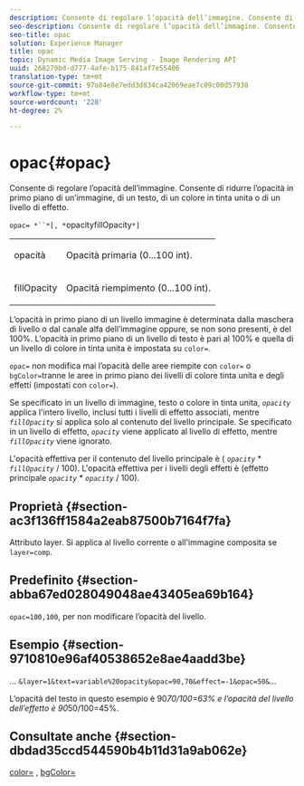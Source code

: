 ```yaml
---
description: Consente di regolare l’opacità dell’immagine. Consente di ridurre l’opacità in primo piano di un’immagine, di un testo, di un colore in tinta unita o di un livello di effetto.
seo-description: Consente di regolare l’opacità dell’immagine. Consente di ridurre l’opacità in primo piano di un’immagine, di un testo, di un colore in tinta unita o di un livello di effetto.
seo-title: opac
solution: Experience Manager
title: opac
topic: Dynamic Media Image Serving - Image Rendering API
uuid: 268279bd-d777-4afe-b175-841af7e55406
translation-type: tm+mt
source-git-commit: 97a84e8e7edd3d834ca42069eae7c09c00d57938
workflow-type: tm+mt
source-wordcount: '228'
ht-degree: 2%

---
```



# opac{#opac}

Consente di regolare l’opacità dell’immagine. Consente di ridurre l’opacità in primo piano di un’immagine, di un testo, di un colore in tinta unita o di un livello di effetto.

`opac= *``*[, *`opacityfillOpacity`*]`

<table id="simpletable_DA4B5D86C496480886FADB284AD6047F"> 
 <tr class="strow"> 
  <td class="stentry"> <p><span class="varname"> opacità</span> </p> </td> 
  <td class="stentry"> <p>Opacità primaria (0...100 int). </p></td> 
 </tr> 
 <tr class="strow"> 
  <td class="stentry"> <p><span class="varname"> fillOpacity</span> </p></td> 
  <td class="stentry"> <p>Opacità riempimento (0...100 int). </p></td> 
 </tr> 
</table>

L’opacità in primo piano di un livello immagine è determinata dalla maschera di livello o dal canale alfa dell’immagine oppure, se non sono presenti, è del 100%. L’opacità in primo piano di un livello di testo è pari al 100% e quella di un livello di colore in tinta unita è impostata su `color=`.

`opac=` non modifica mai l’opacità delle aree riempite con  `color=` o  `bgColor=`tranne le aree in primo piano dei livelli di colore tinta unita e degli effetti (impostati con  `color=`).

Se specificato in un livello di immagine, testo o colore in tinta unita, *`opacity`* applica l&#39;intero livello, inclusi tutti i livelli di effetto associati, mentre *`fillOpacity`* si applica solo al contenuto del livello principale. Se specificato in un livello di effetto, *`opacity`* viene applicato al livello di effetto, mentre *`fillOpacity`* viene ignorato.

L&#39;opacità effettiva per il contenuto del livello principale è ( *`opacity`* * *`fillOpacity`* / 100). L&#39;opacità effettiva per i livelli degli effetti è (effetto principale *`opacity`* * *`opacity`* / 100).

## Proprietà {#section-ac3f136ff1584a2eab87500b7164f7fa}

Attributo layer. Si applica al livello corrente o all&#39;immagine composita se `layer=comp`.

## Predefinito {#section-abba67ed028049048ae43405ea69b164}

`opac=100,100`, per non modificare l’opacità del livello.

## Esempio {#section-9710810e96af40538652e8ae4aadd3be}

... `&layer=1&text=variable%20opacity&opac=90,70&effect=-1&opac=50&`...

L’opacità del testo in questo esempio è 90*70/100=63% e l’opacità del livello dell’effetto è 90*50/100=45%.

## Consultate anche {#section-dbdad35ccd544590b4b11d31a9ab062e}

[color=](/help/aem-is-ir-api/is-api/http-ref/image-serving-api-ref/c-http-protocol-reference/c-data-types/r-is-http-color.md) ,  [bgColor=](../../../../../is-api/http-ref/image-serving-api-ref/c-http-protocol-reference/c-command-reference/r-bgcolor.md#reference-441371ba4ef54fe781887c5ae448f6ab)
